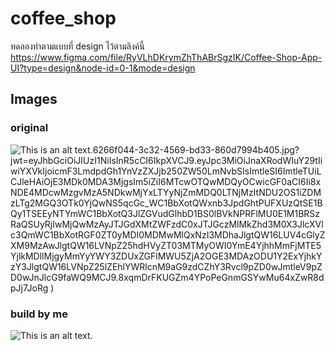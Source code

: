 # coffee_shop

ทดลองทำตามแบบที่ design ไว้ตามลิงค์นี้ https://www.figma.com/file/RyVLhDKrymZhThABrSgzIK/Coffee-Shop-App-UI?type=design&node-id=0-1&mode=design




## Images

<h3> original </h3>

![This is an alt text.](https://github.com/Barbecue23/coffee_shop_app/assets/141807038/6266f044-3c32-4569-bd33-860d7994b405)6266f044-3c32-4569-bd33-860d7994b405.jpg?jwt=eyJhbGciOiJIUzI1NiIsInR5cCI6IkpXVCJ9.eyJpc3MiOiJnaXRodWIuY29tIiwiYXVkIjoicmF3LmdpdGh1YnVzZXJjb250ZW50LmNvbSIsImtleSI6ImtleTUiLCJleHAiOjE3MDk0MDA3MjgsIm5iZiI6MTcwOTQwMDQyOCwicGF0aCI6Ii8xNDE4MDcwMzgvMzA5NDkwMjYxLTYyNjZmMDQ0LTNjMzItNDU2OS1iZDMzLTg2MGQ3OTk0YjQwNS5qcGc_WC1BbXotQWxnb3JpdGhtPUFXUzQtSE1BQy1TSEEyNTYmWC1BbXotQ3JlZGVudGlhbD1BS0lBVkNPRFlMU0E1M1BRSzRaQSUyRjIwMjQwMzAyJTJGdXMtZWFzdC0xJTJGczMlMkZhd3M0X3JlcXVlc3QmWC1BbXotRGF0ZT0yMDI0MDMwMlQxNzI3MDhaJlgtQW16LUV4cGlyZXM9MzAwJlgtQW16LVNpZ25hdHVyZT03MTMyOWI0YmE4YjhhMmFjMTE5YjlkMDllMjgyMmYyYWY3ZDUxZGFlMWU5ZjA2OGE3MDAzODU1Y2ExYjhkYzY3JlgtQW16LVNpZ25lZEhlYWRlcnM9aG9zdCZhY3Rvcl9pZD0wJmtleV9pZD0wJnJlcG9faWQ9MCJ9.8xqmDrFKUGZm4YPoPeGnmGSYwMu64xZwR8dpJj7JoRg )

<h3> build by me </h3>

![This is an alt text.](https://private-user-images.githubusercontent.com/141807038/309490466-4067d7c7-046a-4c53-9b9c-bc9f32113b9b.jpg?jwt=eyJhbGciOiJIUzI1NiIsInR5cCI6IkpXVCJ9.eyJpc3MiOiJnaXRodWIuY29tIiwiYXVkIjoicmF3LmdpdGh1YnVzZXJjb250ZW50LmNvbSIsImtleSI6ImtleTUiLCJleHAiOjE3MDk0MDA5NjAsIm5iZiI6MTcwOTQwMDY2MCwicGF0aCI6Ii8xNDE4MDcwMzgvMzA5NDkwNDY2LTQwNjdkN2M3LTA0NmEtNGM1My05YjljLWJjOWYzMjExM2I5Yi5qcGc_WC1BbXotQWxnb3JpdGhtPUFXUzQtSE1BQy1TSEEyNTYmWC1BbXotQ3JlZGVudGlhbD1BS0lBVkNPRFlMU0E1M1BRSzRaQSUyRjIwMjQwMzAyJTJGdXMtZWFzdC0xJTJGczMlMkZhd3M0X3JlcXVlc3QmWC1BbXotRGF0ZT0yMDI0MDMwMlQxNzMxMDBaJlgtQW16LUV4cGlyZXM9MzAwJlgtQW16LVNpZ25hdHVyZT04NjAwMzNmYzIyMmUwM2UyMWRjYWUxOTEyOThiZGRhM2I3YjU3Y2JmZWE3NWFlZGQxMGU1NDVjN2U2OWViMDkzJlgtQW16LVNpZ25lZEhlYWRlcnM9aG9zdCZhY3Rvcl9pZD0wJmtleV9pZD0wJnJlcG9faWQ9MCJ9.OO24XEs-cyuNrMuJIMaRWTkX2NNgJyMLsXJyZz5FiEU)

